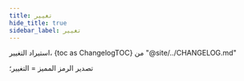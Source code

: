 ```yaml
---
title: تغيير
hide_title: true
sidebar_label: تغيير
---
```


استيراد التغيير، {toc as ChangelogTOC} من "@site/../CHANGELOG.md"

<Changelog />

تصدير الرمز المميز = التغيير؛
